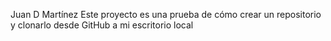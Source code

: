 Juan D Martínez
 Este proyecto es una prueba de cómo crear un repositorio y clonarlo desde GitHub a mi escritorio local